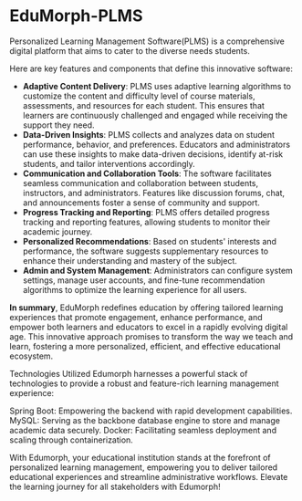 # EduMorph-PLMS
Personalized Learning Management Software(PLMS) is a comprehensive digital 
platform that aims to cater to the diverse needs students.

Here are key features and components that define this innovative software:

- **Adaptive Content Delivery**: PLMS uses adaptive learning algorithms to 
customize the content and difficulty level of course materials, assessments, 
and resources for each student. 
This ensures that learners are continuously challenged and engaged while 
receiving the support they need.
- **Data-Driven Insights**: PLMS collects and analyzes data on student 
performance, behavior, and preferences. Educators and administrators can use 
these insights to make data-driven decisions, identify at-risk students, 
and tailor interventions accordingly.
- **Communication and Collaboration Tools**: The software facilitates seamless 
communication and collaboration between students, instructors, and 
administrators. Features like discussion forums, chat, and announcements foster 
a sense of community and support.
- **Progress Tracking and Reporting**: PLMS offers detailed progress tracking 
and reporting features, allowing students to monitor their academic journey.
- **Personalized Recommendations**: Based on students' interests and performance, 
the software suggests supplementary resources to enhance their understanding 
and mastery of the subject.
- **Admin and System Management**: Administrators can configure system settings, 
manage user accounts, and fine-tune recommendation algorithms to optimize the 
learning experience for all users.

**In summary**, EduMorph redefines education by offering tailored learning experiences 
that promote engagement, enhance performance, and empower both learners and 
educators to excel in a rapidly evolving digital age.
This innovative approach promises to transform the way we teach and learn, fostering a 
more personalized, efficient, and effective educational ecosystem.

Technologies Utilized
Edumorph harnesses a powerful stack of technologies to provide a robust and feature-rich learning management experience:

Spring Boot: Empowering the backend with rapid development capabilities.
MySQL: Serving as the backbone database engine to store and manage academic data securely.
Docker: Facilitating seamless deployment and scaling through containerization.

With Edumorph, your educational institution stands at the forefront of personalized learning management, empowering you to deliver tailored educational experiences and streamline administrative workflows. Elevate the learning journey for all stakeholders with Edumorph!
